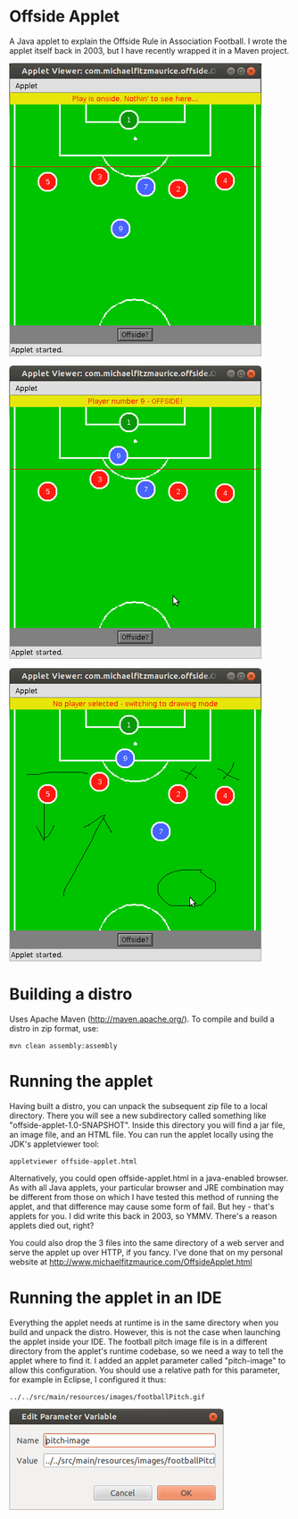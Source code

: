 Offside Applet
===============

A Java applet to explain the Offside Rule in Association Football. I wrote the applet itself back in 2003, but I have recently wrapped it in a Maven project. 

![Offside applet screenshot](/src/main/resources/images/offside-applet.png "Offside applet screenshot")

![Offside applet screenshot 2](/src/main/resources/images/offside-applet-offside.png "Offside applet screenshot 2")

![Offside applet screenshot 3](/src/main/resources/images/offside-applet-drawing.png "Offside applet screenshot 3")



Building a distro
===========

Uses Apache Maven (http://maven.apache.org/). To compile and build a distro in zip format,
use:

    mvn clean assembly:assembly 
    
Running the applet
============

Having built a distro, you can unpack the subsequent zip file to a local directory. There you will see a new subdirectory called something like "offside-applet-1.0-SNAPSHOT". Inside this directory you will find a jar file, an image file, and an HTML file. You can run the applet locally using the JDK's appletviewer tool:

    appletviewer offside-applet.html

Alternatively, you could open offside-applet.html in a java-enabled browser. As with all Java applets, your particular browser and JRE combination may be different from those on which I have tested this method of running the applet, and that difference may cause some form of fail. But hey - that's applets for you. I did write this back in 2003, so YMMV. There's a reason applets died out, right?

You could also drop the 3 files into the same directory of a web server and serve the applet up over HTTP, if you fancy. I've done that on my personal website at http://www.michaelfitzmaurice.com/OffsideApplet.html

Running the applet in an IDE
============

Everything the applet needs at runtime is in the same directory when you build and unpack the distro. However, this is not the case when launching the applet inside your IDE. The football pitch image file is in a different directory from the applet's runtime codebase, so we need a way to tell the applet where to find it. I added an applet parameter called "pitch-image" to allow this configuration. You should use a relative path for this parameter, for example in Eclipse, I configured it thus:

    ../../src/main/resources/images/footballPitch.gif
    
![Offside applet pitch-image param](/src/main/resources/images/offside-applet-eclipse-ide.png "Offside applet pitch-image")    


 




